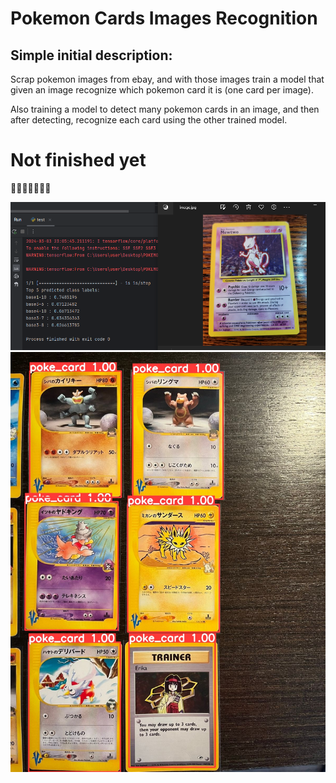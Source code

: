 # Pokemon Cards Images Recognition

## Simple initial description:

Scrap pokemon images from ebay, and with those images train a model that given an image recognize which pokemon card it is (one card per image).

Also training a model to detect many pokemon cards in an image, and then after detecting, recognize each card using the other trained model.

# Not finished yet
  🔨🚧🔨🚧🔨🚧🔨

![teste](images/mewtwo_pred_test.PNG)  ![teste](images/result_08.jpg)
